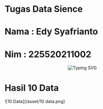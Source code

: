 # Tugas Data Sience
# Nama : Edy Syafrianto
# Nim  : 225520211002
<p align="center">
    <img src="https://readme-typing-svg.herokuapp.com?font=Bruno+Ace+SC&size=30&duration=1000&pause=1000&color=F70000&center=true&vCenter=true&width=700&height=70&lines=WELLCOME+TO+MY+GITHUB" alt="Typing SVG" />
</p>

# Hasil 10 Data
![10 Data](/asset/10 data.png)
